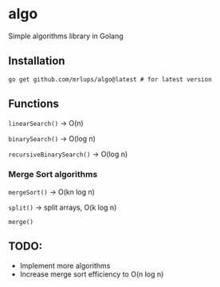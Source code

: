 # algo
Simple algorithms library in Golang

## Installation

`go get github.com/mrlups/algo@latest # for latest version`

## Functions

`linearSearch()` -> O(n)

`binarySearch()` -> O(log n)

`recursiveBinarySearch()` -> O(log n) 

### Merge Sort algorithms

`mergeSort()` -> O(kn log n) 

`split()` -> split arrays, O(k log n)

`merge()`

## TODO:

- Implement more algorithms
- Increase merge sort efficiency to O(n log n)
